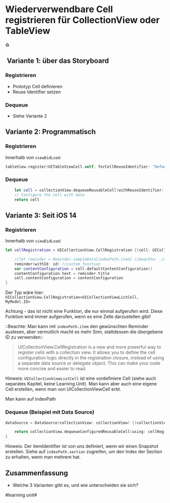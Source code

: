 # Wiederverwendbare Cell registrieren für CollectionView oder TableView
♻️

##  Variante 1: über das Storyboard

### Registrieren
- Prototyp Cell definieren
- Reuse Identifier setzen

### Dequeue
- Siehe Variante 2

## Variante 2: Programmatisch

### Registrieren
Innerhalb von `viewDidLoad`:

```swift
tableView.register(UITableViewCell.self, forCellReuseIdentifier: "DefaultCell")
```

### Dequeue
```swift
    let cell = collectionView.dequeueReusableCell(withReuseIdentifier: "MyCollectionViewCell", for: indexPath) as! MyCollectionViewCell
    // Configure the cell with data
    return cell
```

## Variante 3: Seit iOS 14

### Registrieren
Innerhalb von `viewDidLoad`:

```swift
let cellRegistration = UICollectionView.CellRegistration {(cell: UICollectionViewListCell, indexPath: IndexPath, itemIdentifier: MyModel.ID) in

	//let reminder = Reminder.sampleData[indexPath.item] //beachte: .item
	reminder(withId: id) //custom function
	var contentConfiguration = cell.defaultContentConfiguration()
	contentConfiguration.text = reminder.title
	cell.contentConfiguration = contentConfiguration
}
```

Der Typ wäre hier: `UICollectionView.CellRegistration<UICollectionViewListCell, MyModel.ID>`
 
Achtung - das ist nicht eine Funktion, die nur einmal aufgerufen wird. Diese Funktion wird immer aufgerufen, wenn es eine Zelle darzustellen gibt! 


::Beachte: Man kann mit `indexPath.item` den gewünschten Reminder auslesen, aber vermutlich macht es mehr Sinn, stattdessen die übergebene ID zu verwenden::

> UICollectionView.CellRegistration is a new and more powerful way to register cells with a collection view. It allows you to define the cell configuration logic directly in the registration closure, instead of using a separate data source or delegate object. This can make your code more concise and easier to read.

Hinweis: `UICollectionViewListCell` ist eine vordefiniere Cell (siehe auch separates Kapitel, keine Learning Unit). Man kann aber auch eine eigene Cell erstellen, wenn man von UICollectionViewCell erbt.

Man kann auf indexPath
### Dequeue (Beispiel mit Data Source)
```swift
dataSource = DataSource(collectionView: collectionView) {(collectionView: UICollectionView, indexPath: IndexPath, itemIdentifier: String) in

	return collectionView.dequeueConfiguredReusableCell(using: cellRegistration, for: indexPath, item: itemIdentifier)
}
```

Hinweis: Der itemIdentifier ist von uns definiert, wenn wir einen Snapshot erstellen. Siehe auf `indexPath.section` zugreifen, um den Index der Section zu erhalten, wenn man mehrere hat. 


## Zusammenfassung
- Welche 3 Varianten gibt es, und wie unterscheiden sie sich?

#learning unit#